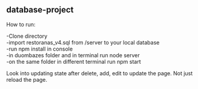 ## database-project


How to run:

-Clone directory </br>
-import restoranas_v4.sql from /server to your local database </br>
-run npm install in console </br>
-in duombazes folder and in terminal run node server </br>
-on the same folder in different terminal run npm start </br>

Look into updating state after delete, add, edit to update the page. Not just reload the page.

